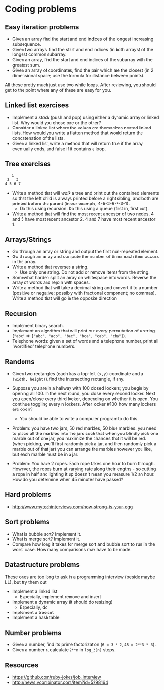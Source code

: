 # Coding problems

## Easy iteration problems

* Given an array find the start and end indices of the longest
  increasing subsequence.
* Given two arrays, find the start and end indices (in both arrays) of
  the longest common subarray.
* Given an array, find the start and end indices of the subarray with the
  greatest sum.
* Given an array of coordinates, find the pair which are the closest
  (in 2 dimensional space; use the formula for distance between
  points).

All these pretty much just use two while loops. After reviewing, you
should get to the point where any of these are easy for you.

## Linked list exercises

* Implement a *stack* (push and pop) using either a dynamic array or
  linked list. Why would you chose one or the other?
* Consider a linked-list where the values are themselves nested linked
  lists. How would you write a flatten method that would return the
  concatenation of the lists.
* Given a linked list, write a method that will return true if the
  array eventually ends, and false if it contains a loop.

## Tree exercises

```
   1
 2   3
4 5 6 7
```

* Write a method that will *walk* a tree and print out the contained
  elements so that the left child is always printed before a right
  sibling, and both are printed before the parent (in our example,
  4-5-2-6-7-3-1).
    * Do this using recursion. Do this using a queue (first in, first
      out).
* Write a method that will find the most recent ancestor of two
  nodes. 4 and 5 have most recent ancestor 2. 4 and 7 have most recent
  ancestor 1.

## Arrays/Strings

* Go through an array or string and output the first non-repeated
  element.
* Go through an array and compute the number of times each item occurs
  in the array.
* Write a method that reverses a string.
    * Use only one string. Do not add or remove items from the string.
* Somewhat harder: split an array on whitespace into words. Reverse
  the array of words and rejoin with spaces.
* Write a method that will take a decimal string and convert it to a
  number (positive or negative; possibly with fractional component; no
  commas).  Write a method that will go in the opposite direction.

## Recursion

* Implement binary search.
* Implement an algorithm that will print out every permutation of a
  string (`"abc"` => `["abc", "acb", "bac", "bca", "cab", "cba"]`).
* Telephone words: given a set of words and a telephone number, print
  all 'wordified' telephone numbers.

## Randoms

* Given two rectangles (each has a top-left `(x,y)` coordinate and a
  `(width, height)`), find the intersecting rectangle, if any.
* Suppose you are in a hallway with 100 closed lockers; you begin by
  opening all 100. In the next round, you close every second
  locker. Next you open/close every third locker, depending on whether
  it is open. You continue toggling every n lockers. After locker
  #100, how many lockers are open?
    * You should be able to write a computer program to do this.
* Problem: you have two jars, 50 red marbles, 50 blue marbles. you
  need to place all the marbles into the jars such that when you
  blindly pick one marble out of one jar, you maximize the chances
  that it will be red. (when picking, you’ll first randomly pick a
  jar, and then randomly pick a marble out of that jar) you can
  arrange the marbles however you like, but each marble must be in a
  jar.

* Problem: You have 2 ropes. Each rope takes one hour to burn through. However, the ropes burn at varying rate along their lengths - so cutting a rope in half and lighting it up doesn't mean you measure 1/2 an hour. How do you determine when 45 minutes have passed?

## Hard problems

* http://www.mytechinterviews.com/how-strong-is-your-egg

## Sort problems

* What is bubble sort? Implement it.
* What is merge sort? Implement it.
* Compare how long it takes for merge sort and bubble sort to run in
  the worst case. How many comparisons may have to be made.

## Datastructure problems

These ones are too long to ask in a programming interview (beside
maybe LL), but try them out.

* Implement a linked list
    * Especially, implement remove and insert
* Implement a dynamic array (it should do resizing)
    * Especially, do 
* Implement a tree set
* Implement a hash table

## Number problems

* Given a number, find its prime factorization (`6 = 3 * 2`, `48 =
  2**3 * 3`).
* Given a number `n`, calculate `2**n` in `log_2(n)` steps.


## Resources
* https://github.com/ruby-jokes/job_interview
* http://news.ycombinator.com/item?id=5298164
